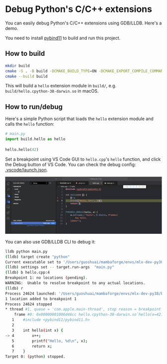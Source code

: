 # Debug Python's C/C++ extensions

You can easily debug Python's C/C++ extensions using GDB/LLDB. Here's a demo.

You need to install [pybind11](https://github.com/pybind/pybind11) to build and run this project.

## How to build

```sh
mkdir build
cmake -S . -B build -DCMAKE_BUILD_TYPE=ON -DCMAKE_EXPORT_COMPILE_COMMANDS=ON
cmake --build build
```

This will build a `hello` extension module in `build/`, e.g. `build/hello.cpython-38-darwin.so` in macOS.

## How to run/debug

Here's a simple Python script that loads the `hello` extension module and calls the `hello` function:

```python
# main.py
import build.hello as hello

hello.hello(42)
```

Set a breakpoint using VS Code GUI to `hello.cpp`'s `hello` function, and click
the Debug button of VS Code. You can check the debug config: [.vscode/launch.json](/.vscode/launch.json).

![debug.png](./debug.png)

You can also use GDB/LLDB CLI to debug it:

```sh
lldb python main.py
(lldb) target create "python"
Current executable set to '/Users/guoshuai/mambaforge/envs/mlx-dev-py38/bin/python' (arm64).
(lldb) settings set -- target.run-args  "main.py"
(lldb) b hello.cpp:4
Breakpoint 1: no locations (pending).
WARNING:  Unable to resolve breakpoint to any actual locations.
(lldb) r
Process 24624 launched: '/Users/guoshuai/mambaforge/envs/mlx-dev-py38/bin/python' (arm64)
1 location added to breakpoint 1
Process 24624 stopped
* thread #1, queue = 'com.apple.main-thread', stop reason = breakpoint 1.1
    frame #0: 0x00000001006d46cc hello.cpython-38-darwin.so`hello(x=42) at hello.cpp:4:6
   1    #include <pybind11/pybind11.h>
   2   
   3    int hello(int x) {
-> 4        x++;
   5        printf("Hello, %d\n", x);
   6        return x;
   7    }
Target 0: (python) stopped.
```